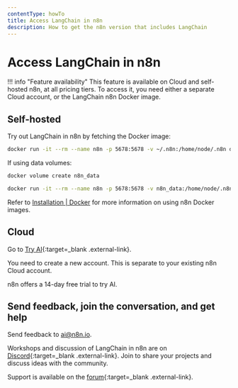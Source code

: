 ```yaml
---
contentType: howTo
title: Access LangChain in n8n
description: How to get the n8n version that includes LangChain
---
```


# Access LangChain in n8n

!!! info "Feature availability"
	This feature is available on Cloud and self-hosted n8n, at all pricing tiers. To access it, you need either a separate Cloud account, or the LangChain n8n Docker image.

## Self-hosted

Try out LangChain in n8n by fetching the Docker image:

```sh
docker run -it --rm --name n8n -p 5678:5678 -v ~/.n8n:/home/node/.n8n docker.n8n.io/n8nio/n8n:ai-beta
```

If using data volumes:

```sh
docker volume create n8n_data

docker run -it --rm --name n8n -p 5678:5678 -v n8n_data:/home/node/.n8n docker.n8n.io/n8nio/n8n:ai-beta
```

Refer to [Installation | Docker](/hosting/installation/docker/) for more information on using n8n Docker images.

## Cloud

Go to [Try AI](app.n8n.cloud/try-ai){:target=_blank .external-link}.

You need to create a new account. This is separate to your existing n8n Cloud account.

n8n offers a 14-day free trial to try AI.

## Send feedback, join the conversation, and get help

Send feedback to ai@n8n.io.

Workshops and discussion of LangChain in n8n are on [Discord](https://discord.gg/bAt54txhHg){:target=_blank .external-link}. Join to share your projects and discuss ideas with the community.

Support is available on the [forum](https://community.n8n.io/){:target=_blank .external-link}.
